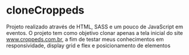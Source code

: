 # cloneCroppeds

Projeto realizado através de HTML, SASS e um pouco de JavaScript em eventos. O projeto tem como objetivo clonar apenas a tela inicial do site <a href="https://www.croppeds.com.br">www.croppeds.com.br</a>, a fim de testar meus conhecimentos em responsividade, display grid e flex e posicionamento de elementos
